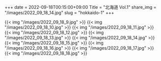 +++
date  = 2022-09-18T00:15:00+09:00
Title = "北海道 Vol.1"
share_img = "/images/2022_09_18_14.jpg"
slug = "hokkaido-1"
+++

{{< img "/images/2022_09_18_9.jpg" >}}
{{< img "/images/2022_09_18_10.jpg" >}}
{{< img "/images/2022_09_18_11.jpg" >}}
{{< img "/images/2022_09_18_12.jpg" >}}
{{< img "/images/2022_09_18_13.jpg" >}}
{{< img "/images/2022_09_18_14.jpg" >}}
{{< img "/images/2022_09_18_15.jpg" >}}
{{< img "/images/2022_09_18_16.jpg" >}}
{{< img "/images/2022_09_18_17.jpg" >}}
{{< img "/images/2022_09_18_18.jpg" >}}